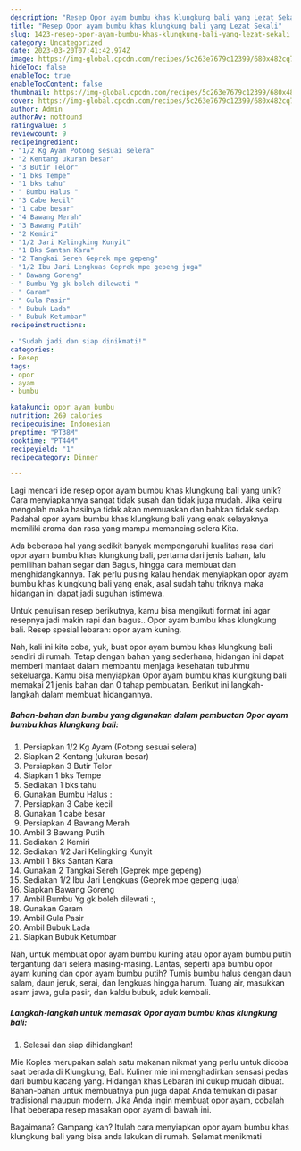 ```yaml
---
description: "Resep Opor ayam bumbu khas klungkung bali yang Lezat Sekali"
title: "Resep Opor ayam bumbu khas klungkung bali yang Lezat Sekali"
slug: 1423-resep-opor-ayam-bumbu-khas-klungkung-bali-yang-lezat-sekali
category: Uncategorized
date: 2023-03-20T07:41:42.974Z
image: https://img-global.cpcdn.com/recipes/5c263e7679c12399/680x482cq70/opor-ayam-bumbu-khas-klungkung-bali-foto-resep-utama.jpg
hideToc: false
enableToc: true
enableTocContent: false
thumbnail: https://img-global.cpcdn.com/recipes/5c263e7679c12399/680x482cq70/opor-ayam-bumbu-khas-klungkung-bali-foto-resep-utama.jpg
cover: https://img-global.cpcdn.com/recipes/5c263e7679c12399/680x482cq70/opor-ayam-bumbu-khas-klungkung-bali-foto-resep-utama.jpg
author: Admin
authorAv: notfound
ratingvalue: 3
reviewcount: 9
recipeingredient:
- "1/2 Kg Ayam Potong sesuai selera"
- "2 Kentang ukuran besar"
- "3 Butir Telor"
- "1 bks Tempe"
- "1 bks tahu"
- " Bumbu Halus "
- "3 Cabe kecil"
- "1 cabe besar"
- "4 Bawang Merah"
- "3 Bawang Putih"
- "2 Kemiri"
- "1/2 Jari Kelingking Kunyit"
- "1 Bks Santan Kara"
- "2 Tangkai Sereh Geprek mpe gepeng"
- "1/2 Ibu Jari Lengkuas Geprek mpe gepeng juga"
- " Bawang Goreng"
- " Bumbu Yg gk boleh dilewati "
- " Garam"
- " Gula Pasir"
- " Bubuk Lada"
- " Bubuk Ketumbar"
recipeinstructions:

- "Sudah jadi dan siap dinikmati!"
categories:
- Resep
tags:
- opor
- ayam
- bumbu

katakunci: opor ayam bumbu 
nutrition: 269 calories
recipecuisine: Indonesian
preptime: "PT38M"
cooktime: "PT44M"
recipeyield: "1"
recipecategory: Dinner

---
```





Lagi mencari ide resep opor ayam bumbu khas klungkung bali yang unik? Cara menyiapkannya sangat tidak susah dan tidak juga mudah. Jika keliru mengolah maka hasilnya tidak akan memuaskan dan bahkan tidak sedap. Padahal opor ayam bumbu khas klungkung bali yang enak selayaknya memiliki aroma dan rasa yang mampu memancing selera Kita.





Ada beberapa hal yang sedikit banyak mempengaruhi kualitas rasa dari opor ayam bumbu khas klungkung bali, pertama dari jenis bahan, lalu pemilihan bahan segar dan Bagus, hingga cara membuat dan menghidangkannya. Tak perlu pusing kalau hendak menyiapkan opor ayam bumbu khas klungkung bali yang enak,      asal sudah tahu triknya maka hidangan ini dapat jadi suguhan istimewa.














Untuk penulisan resep berikutnya, kamu bisa mengikuti format ini agar resepnya jadi makin rapi dan bagus.. Opor ayam bumbu khas klungkung bali. Resep spesial lebaran: opor ayam kuning.






Nah, kali ini kita coba, yuk, buat opor ayam bumbu khas klungkung bali sendiri di rumah. Tetap dengan bahan yang sederhana, hidangan ini dapat memberi manfaat dalam membantu menjaga kesehatan tubuhmu sekeluarga. Kamu bisa menyiapkan Opor ayam bumbu khas klungkung bali memakai 21 jenis bahan dan 0 tahap pembuatan. Berikut ini langkah-langkah dalam membuat hidangannya.

<!--inarticleads1-->

##### Bahan-bahan dan bumbu yang digunakan dalam pembuatan Opor ayam bumbu khas klungkung bali:

1. Persiapkan 1/2 Kg Ayam (Potong sesuai selera)
1. Siapkan 2 Kentang (ukuran besar)
1. Persiapkan 3 Butir Telor
1. Siapkan 1 bks Tempe
1. Sediakan 1 bks tahu
1. Gunakan  Bumbu Halus :
1. Persiapkan 3 Cabe kecil
1. Gunakan 1 cabe besar
1. Persiapkan 4 Bawang Merah
1. Ambil 3 Bawang Putih
1. Sediakan 2 Kemiri
1. Sediakan 1/2 Jari Kelingking Kunyit
1. Ambil 1 Bks Santan Kara
1. Gunakan 2 Tangkai Sereh (Geprek mpe gepeng)
1. Sediakan 1/2 Ibu Jari Lengkuas (Geprek mpe gepeng juga)
1. Siapkan  Bawang Goreng
1. Ambil  Bumbu Yg gk boleh dilewati :,
1. Gunakan  Garam
1. Ambil  Gula Pasir
1. Ambil  Bubuk Lada
1. Siapkan  Bubuk Ketumbar


Nah, untuk membuat opor ayam bumbu kuning atau opor ayam bumbu putih tergantung dari selera masing-masing. Lantas, seperti apa bumbu opor ayam kuning dan opor ayam bumbu putih? Tumis bumbu halus dengan daun salam, daun jeruk, serai, dan lengkuas hingga harum. Tuang air, masukkan asam jawa, gula pasir, dan kaldu bubuk, aduk kembali. 

<!--inarticleads2-->

##### Langkah-langkah untuk memasak Opor ayam bumbu khas klungkung bali:


1. Selesai dan siap dihidangkan!

Mie Koples merupakan salah satu makanan nikmat yang perlu untuk dicoba saat berada di Klungkung, Bali. Kuliner mie ini menghadirkan sensasi pedas dari bumbu kacang yang. Hidangan khas Lebaran ini cukup mudah dibuat. Bahan-bahan untuk membuatnya pun juga dapat Anda temukan di pasar tradisional maupun modern. Jika Anda ingin membuat opor ayam, cobalah lihat beberapa resep masakan opor ayam di bawah ini. 

Bagaimana? Gampang kan? Itulah cara menyiapkan opor ayam bumbu khas klungkung bali yang bisa anda lakukan di rumah. Selamat menikmati
